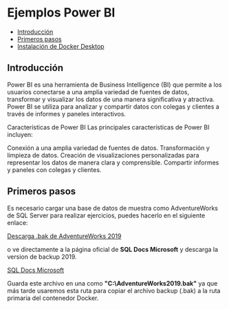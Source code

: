 # Ejemplos Power BI

- [Introducción](#introducción)
- [Primeros pasos](#primeros-pasos)
- [Instalación de Docker Desktop](#Instalación-de-docker-desktop)

## Introducción

Power BI es una herramienta de Business Intelligence (BI) que permite a los usuarios conectarse a una amplia variedad de fuentes de datos, transformar y visualizar los datos de una manera significativa y atractiva. Power BI se utiliza para analizar y compartir datos con colegas y clientes a través de informes y paneles interactivos.

Características de Power BI
Las principales características de Power BI incluyen:

Conexión a una amplia variedad de fuentes de datos.
Transformación y limpieza de datos.
Creación de visualizaciones personalizadas para representar los datos de manera clara y comprensible.
Compartir informes y paneles con colegas y clientes.

## Primeros pasos

Es necesario cargar una base de datos de muestra como AdventureWorks de SQL Server para realizar ejercicios, puedes hacerlo en el siguiente enlace:

[Descarga .bak de AdventureWorks 2019](https://github.com/Microsoft/sql-server-samples/releases/download/adventureworks/AdventureWorks2019.bak)

o ve directamente a la página oficial de **SQL Docs Microsoft** y descarga la version de backup 2019.

[SQL Docs Microsoft](https://learn.microsoft.com/en-us/sql/samples/adventureworks-install-configure?view=sql-server-ver16&tabs=ssms)

Guarda este archivo en una como **"C:\\AdventureWorks2019.bak"** ya que más tarde usaremos esta ruta para copiar el archivo backup (.bak) a la ruta primaria del contenedor Docker.
